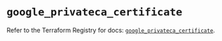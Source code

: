 # `google_privateca_certificate`

Refer to the Terraform Registry for docs: [`google_privateca_certificate`](https://registry.terraform.io/providers/hashicorp/google-beta/6.25.0/docs/resources/google_privateca_certificate).
